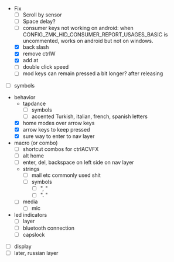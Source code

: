 - Fix
  - [ ] Scroll by sensor
  - [ ] Space delay?
  - [ ] consumer keys not working on android: when CONFIG_ZMK_HID_CONSUMER_REPORT_USAGES_BASIC is uncommented, works on android but not on windows.
  - [x] back slash
  - [x] remove ctrlW
  - [x] add at 
  - [ ] double click speed
  - [ ] mod keys can remain pressed a bit longer? after releasing
- [ ] symbols
- behavior
  - tapdance
    - [ ] symbols
    - [ ] accented Turkish, italian, french, spanish letters 
  - [x] home modes over arrow keys
  - [x] arrow keys to keep pressed
  - [x] sure way to enter to nav layer
- macro (or combo)
  -  [ ] shortcut combos for ctrlACVFX
  -  [ ] alt home 
  -  [ ] enter, del, backspace on left side on nav layer
  - strings
    - [ ] mail etc commonly used shit
    - [ ] symbols
      - [ ] ", " 
      - [ ] ". " 
  - [ ] media
    - [ ] mic
- led indicators
  - [ ] layer
  - [ ] bluetooth connection
  - [ ] capslock

- [ ] display
- [ ] later, russian layer